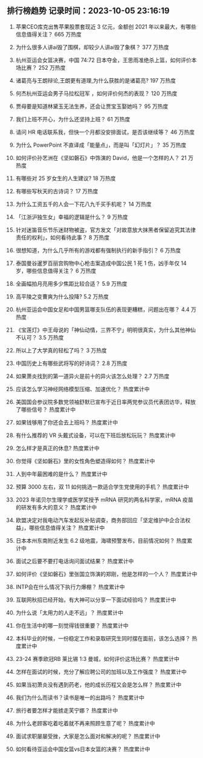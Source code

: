 
## 排行榜趋势 记录时间：2023-10-05 23:16:19
  
  1. 苹果CEO库克出售苹果股票套现近 3 亿元，金额创  2021 年以来最大，有哪些信息值得关注？ 665 万热度
    
  2. 为什么很多人讲ai毁了围棋，却较少人讲ai毁了象棋？ 377 万热度
    
  3. 杭州亚运会女篮决赛，中国 74:72 日本夺金，王思雨准绝杀上篮，如何评价本场比赛？ 252 万热度
    
  4. 诸葛亮与王朗辩论,王朗更有道理,为什么获胜的是诸葛亮? 197 万热度
    
  5. 何杰杭州亚运会男子马拉松冠军 ，如何评价何杰的表现？ 120 万热度
    
  6. 贾母要是知道林黛玉无法生养，还会让贾宝玉娶她吗？ 95 万热度
    
  7. 我们上班不开心，为什么还坚持上班？ 61 万热度
    
  8. 请问 HR 电话联系我，但快一个月都没安排面试，是否该继续等？ 46 万热度
    
  9. 为什么 PowerPoint 不直译成「能量点」，而是叫「幻灯片」？ 35 万热度
    
  10. 如何评价孙艺洲在《坚如磐石》中饰演的 David，他是一个怎样的人？ 21 万热度
    
  11. 有哪些对 25 岁女生的人生建议? 18 万热度
    
  12. 有哪些写秋天的古诗词？ 17 万热度
    
  13. 为什么工资五千的人会一下花八九千买手机呢？ 14 万热度
    
  14. 「江浙沪独生女」幸福的逻辑是什么？ 9 万热度
    
  15. 针对迷笛音乐节乐迷财物被盗，官方发文「对故意放大抹黑者保留追究其法律责任的权利」，如何看待此事？ 8 万热度
    
  16. 很想知道，为什么几乎所有的游戏都有强制执行的新手指引？ 6 万热度
    
  17. 泰国曼谷暹罗百丽宫购物中心枪击案造成中国公民 1 死 1 伤，凶手年仅 14 岁，哪些信息值得关注？ 6 万热度
    
  18. 全画幅拍月亮用多少焦距比较合适？ 5.9 万热度
    
  19. 高平陵之变曹爽为什么投降? 5.2 万热度
    
  20. 杭州亚运会中国女足和中国男篮哪支队伍的表现更糟糕，问题出在哪？ 4.4 万热度
    
  21. 《宝莲灯》中王母说的「神仙动情，三界不宁」明明很真实，为什么其他神仙不认可？ 3.5 万热度
    
  22. 所以上了大学真的轻松了吗？ 3 万热度
    
  23. 中国历史上有哪些武将写的好诗词？ 2.8 万热度
    
  24. 如果萧炎找到的第一道异火是前十的异火该怎么处理？ 2.7 万热度
    
  25. 应该怎么学习神经网络模型压缩、加速优化？ 热度累计中
    
  26. 美国国会参议院多数党领袖舒默已宣布于近日率两党参议员代表团访华，释放了哪些信号？ 热度累计中
    
  27. 如果钱够用了你还会去上班吗？ 热度累计中
    
  28. 有什么推荐的 VR 头戴式设备，可以在下班后放松玩玩？ 热度累计中
    
  29. 怎么样才是真正的休息? 热度累计中
    
  30. 你觉得《坚如磐石》里的女性角色塑造得如何？ 热度累计中
    
  31. 人到中年最困难的是什么？ 热度累计中
    
  32. 预算 3000 左右，双 11 如何挑选一款适合学生党使用的手机？ 热度累计中
    
  33. 2023 年诺贝尔生理学或医学奖授予 mRNA 研究的两名科学家，mRNA 疫苗的研发有多大的意义？ 热度累计中
    
  34. 欧盟决定对我电动汽车发起反补贴调查，商务部回应「坚定维护中企合法权益」，哪些信息值得关注？ 热度累计中
    
  35. 日本本州东南附近发生 6.2 级地震，海啸预警发布，目前情况如何？ 热度累计中
    
  36. 面试之后要不要打电话询问面试结果？ 热度累计中
    
  37. 如何评价《坚如磐石》里张国立饰演的郑刚，他是怎样的一个人？ 热度累计中
    
  38. INTP会在什么情况下执行力爆棚？ 热度累计中
    
  39. 互联网秋招已经开始，有大神可以分享一下面试经验吗？ 热度累计中
    
  40. 为什么说「太用力的人走不远」？ 热度累计中
    
  41. 你在生活中的哪一刻觉得钱很重要？ 热度累计中
    
  42. 本科毕业的时候，一份稳定工作和录取研究生同时摆在面前，该怎么选择？ 热度累计中
    
  43. 23-24 赛季欧冠RB 莱比锡 1:3 曼城，如何评价这场比赛？ 热度累计中
    
  44. 怎样在面试的时候，充分了解应聘公司的加班以及工作强度？ 热度累计中
    
  45. 如果当初萧炎没有遇到药老，他的成长历程又会是怎么样？ 热度累计中
    
  46. 我们为什么而读书？读书是唯一的出路吗？ 热度累计中
    
  47. 旅行者要怎样才能掳走芙宁娜？ 热度累计中
    
  48. 为什么老顾客吃着吃着就不再来照顾生意了呢？ 热度累计中
    
  49. 面试求职屡屡受挫，大家是怎么面对和解决的呢？ 热度累计中
    
  50. 如何看待亚运会中国女篮vs日本女篮的决赛？ 热度累计中
    